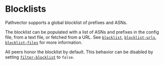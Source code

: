 # Blocklists

Pathvector supports a global blocklist of prefixes and ASNs.

The blocklist can be populated with a list of ASNs and prefixes in the config file, from a text file, or fetched from a URL. See [`blocklist`](https://pathvector.io/docs/configuration#blocklist), [`blocklist-urls`](https://pathvector.io/docs/configuration#blocklist-urls), [`blocklist-files`](https://pathvector.io/docs/configuration#blocklist-files) for more information.

All peers honor the blocklist by default. This behavior can be disabled by setting [`filter-blocklist`](https://pathvector.io/docs/configuration#filter-blocklist) to `false`.
